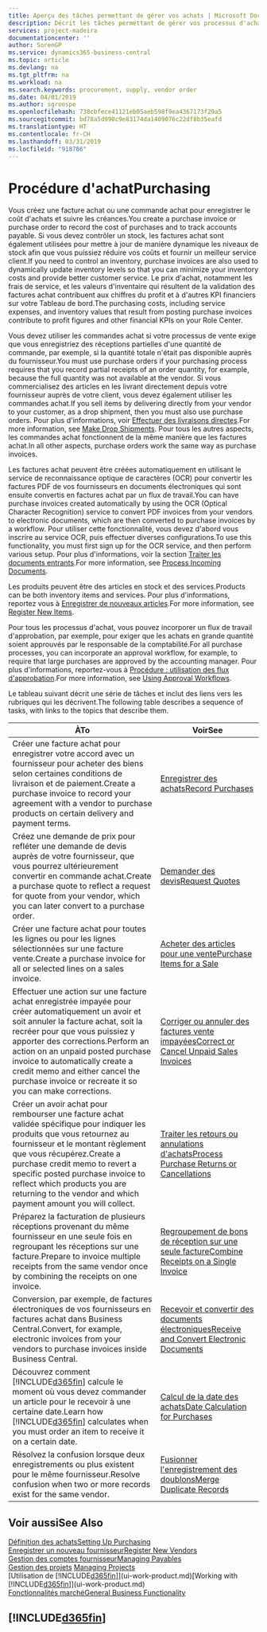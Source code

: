 ```yaml
---
title: Aperçu des tâches permettant de gérer vos achats | Microsoft Docs
description: Décrit les tâches permettant de gérer vos processus d'achat ou d'approvisionnement, y compris le fonctionnement des factures achat et des commandes achat.
services: project-madeira
documentationcenter: ''
author: SorenGP
ms.service: dynamics365-business-central
ms.topic: article
ms.devlang: na
ms.tgt_pltfrm: na
ms.workload: na
ms.search.keywords: procurement, supply, vendor order
ms.date: 04/01/2019
ms.author: sgroespe
ms.openlocfilehash: 738cbfece41121eb05aeb598f9ea4367173f29a5
ms.sourcegitcommit: bd78a5d990c9e83174da1409076c22df8b35eafd
ms.translationtype: HT
ms.contentlocale: fr-CH
ms.lasthandoff: 03/31/2019
ms.locfileid: "918786"
---
```

# <a name="purchasing"></a><span data-ttu-id="1ad90-103">Procédure d'achat</span><span class="sxs-lookup"><span data-stu-id="1ad90-103">Purchasing</span></span>
<span data-ttu-id="1ad90-104">Vous créez une facture achat ou une commande achat pour enregistrer le coût d'achats et suivre les créances.</span><span class="sxs-lookup"><span data-stu-id="1ad90-104">You create a purchase invoice or purchase order to record the cost of purchases and to track accounts payable.</span></span> <span data-ttu-id="1ad90-105">Si vous devez contrôler un stock, les factures achat sont également utilisées pour mettre à jour de manière dynamique les niveaux de stock afin que vous puissiez réduire vos coûts et fournir un meilleur service client.</span><span class="sxs-lookup"><span data-stu-id="1ad90-105">If you need to control an inventory, purchase invoices are also used to dynamically update inventory levels so that you can minimize your inventory costs and provide better customer service.</span></span> <span data-ttu-id="1ad90-106">Le prix d'achat, notamment les frais de service, et les valeurs d'inventaire qui résultent de la validation des factures achat contribuent aux chiffres du profit et à d'autres KPI financiers sur votre Tableau de bord.</span><span class="sxs-lookup"><span data-stu-id="1ad90-106">The purchasing costs, including service expenses, and inventory values that result from posting purchase invoices contribute to profit figures and other financial KPIs on your Role Center.</span></span>

<span data-ttu-id="1ad90-107">Vous devez utiliser les commandes achat si votre processus de vente exige que vous enregistriez des réceptions partielles d'une quantité de commande, par exemple, si la quantité totale n'était pas disponible auprès du fournisseur.</span><span class="sxs-lookup"><span data-stu-id="1ad90-107">You must use purchase orders if your purchasing process requires that you record partial receipts of an order quantity, for example, because the full quantity was not available at the vendor.</span></span> <span data-ttu-id="1ad90-108">Si vous commercialisez des articles en les livrant directement depuis votre fournisseur auprès de votre client, vous devez également utiliser les commandes achat.</span><span class="sxs-lookup"><span data-stu-id="1ad90-108">If you sell items by delivering directly from your vendor to your customer, as a drop shipment, then you must also use purchase orders.</span></span> <span data-ttu-id="1ad90-109">Pour plus d'informations, voir [Effectuer des livraisons directes](sales-how-drop-shipment.md).</span><span class="sxs-lookup"><span data-stu-id="1ad90-109">For more information, see [Make Drop Shipments](sales-how-drop-shipment.md).</span></span> <span data-ttu-id="1ad90-110">Pour tous les autres aspects, les commandes achat fonctionnent de la même manière que les factures achat.</span><span class="sxs-lookup"><span data-stu-id="1ad90-110">In all other aspects, purchase orders work the same way as purchase invoices.</span></span>

<span data-ttu-id="1ad90-111">Les factures achat peuvent être créées automatiquement en utilisant le service de reconnaissance optique de caractères (OCR) pour convertir les factures PDF de vos fournisseurs en documents électroniques qui sont ensuite convertis en factures achat par un flux de travail.</span><span class="sxs-lookup"><span data-stu-id="1ad90-111">You can have purchase invoices created automatically by using the OCR (Optical Character Recognition) service to convert PDF invoices from your vendors to electronic documents, which are then converted to purchase invoices by a workflow.</span></span> <span data-ttu-id="1ad90-112">Pour utiliser cette fonctionnalité, vous devez d'abord vous inscrire au service OCR, puis effectuer diverses configurations.</span><span class="sxs-lookup"><span data-stu-id="1ad90-112">To use this functionality, you must first sign up for the OCR service, and then perform various setup.</span></span> <span data-ttu-id="1ad90-113">Pour plus d'informations, voir la section [Traiter les documents entrants](across-process-income-documents.md).</span><span class="sxs-lookup"><span data-stu-id="1ad90-113">For more information, see [Process Incoming Documents](across-process-income-documents.md).</span></span>      

<span data-ttu-id="1ad90-114">Les produits peuvent être des articles en stock et des services.</span><span class="sxs-lookup"><span data-stu-id="1ad90-114">Products can be both inventory items and services.</span></span> <span data-ttu-id="1ad90-115">Pour plus d'informations, reportez vous à [Enregistrer de nouveaux articles](inventory-how-register-new-items.md).</span><span class="sxs-lookup"><span data-stu-id="1ad90-115">For more information, see [Register New Items](inventory-how-register-new-items.md).</span></span>

<span data-ttu-id="1ad90-116">Pour tous les processus d'achat, vous pouvez incorporer un flux de travail d'approbation, par exemple, pour exiger que les achats en grande quantité soient approuvés par le responsable de la comptabilité.</span><span class="sxs-lookup"><span data-stu-id="1ad90-116">For all purchase processes, you can incorporate an approval workflow, for example, to require that large purchases are approved by the accounting manager.</span></span> <span data-ttu-id="1ad90-117">Pour plus d'informations, reportez-vous à [Procédure : utilisation des flux d'approbation](across-how-use-approval-workflows.md).</span><span class="sxs-lookup"><span data-stu-id="1ad90-117">For more information, see [Using Approval Workflows](across-how-use-approval-workflows.md).</span></span>

<span data-ttu-id="1ad90-118">Le tableau suivant décrit une série de tâches et inclut des liens vers les rubriques qui les décrivent.</span><span class="sxs-lookup"><span data-stu-id="1ad90-118">The following table describes a sequence of tasks, with links to the topics that describe them.</span></span>

| <span data-ttu-id="1ad90-119">À</span><span class="sxs-lookup"><span data-stu-id="1ad90-119">To</span></span> | <span data-ttu-id="1ad90-120">Voir</span><span class="sxs-lookup"><span data-stu-id="1ad90-120">See</span></span> |
| --- | --- |
| <span data-ttu-id="1ad90-121">Créer une facture achat pour enregistrer votre accord avec un fournisseur pour acheter des biens selon certaines conditions de livraison et de paiement.</span><span class="sxs-lookup"><span data-stu-id="1ad90-121">Create a purchase invoice to record your agreement with a vendor to purchase products on certain delivery and payment terms.</span></span> |[<span data-ttu-id="1ad90-122">Enregistrer des achats</span><span class="sxs-lookup"><span data-stu-id="1ad90-122">Record Purchases</span></span>](purchasing-how-record-purchases.md) |
|<span data-ttu-id="1ad90-123">Créez une demande de prix pour refléter une demande de devis auprès de votre fournisseur, que vous pourrez ultérieurement convertir en commande achat.</span><span class="sxs-lookup"><span data-stu-id="1ad90-123">Create a purchase quote to reflect a request for quote from your vendor, which you can later convert to a purchase order.</span></span>|[<span data-ttu-id="1ad90-124">Demander des devis</span><span class="sxs-lookup"><span data-stu-id="1ad90-124">Request Quotes</span></span>](purchasing-how-request-quotes.md)|
| <span data-ttu-id="1ad90-125">Créer une facture achat pour toutes les lignes ou pour les lignes sélectionnées sur une facture vente.</span><span class="sxs-lookup"><span data-stu-id="1ad90-125">Create a purchase invoice for all or selected lines on a sales invoice.</span></span> |[<span data-ttu-id="1ad90-126">Acheter des articles pour une vente</span><span class="sxs-lookup"><span data-stu-id="1ad90-126">Purchase Items for a Sale</span></span>](purchasing-how-purchase-products-sale.md) |
| <span data-ttu-id="1ad90-127">Effectuer une action sur une facture achat enregistrée impayée pour créer automatiquement un avoir et soit annuler la facture achat, soit la recréer pour que vous puissiez y apporter des corrections.</span><span class="sxs-lookup"><span data-stu-id="1ad90-127">Perform an action on an unpaid posted purchase invoice to automatically create a credit memo and either cancel the purchase invoice or recreate it so you can make corrections.</span></span> |[<span data-ttu-id="1ad90-128">Corriger ou annuler des factures vente impayées</span><span class="sxs-lookup"><span data-stu-id="1ad90-128">Correct or Cancel Unpaid Sales Invoices</span></span>](purchasing-how-correct-cancel-unpaid-purchase-invoices.md) |
| <span data-ttu-id="1ad90-129">Créer un avoir achat pour rembourser une facture achat validée spécifique pour indiquer les produits que vous retournez au fournisseur et le montant règlement que vous récupérez.</span><span class="sxs-lookup"><span data-stu-id="1ad90-129">Create a purchase credit memo to revert a specific posted purchase invoice to reflect which products you are returning to the vendor and which payment amount you will collect.</span></span> |[<span data-ttu-id="1ad90-130">Traiter les retours ou annulations d'achats</span><span class="sxs-lookup"><span data-stu-id="1ad90-130">Process Purchase Returns or Cancellations</span></span>](purchasing-how-register-new-vendors.md) |
|<span data-ttu-id="1ad90-131">Préparez la facturation de plusieurs réceptions provenant du même fournisseur en une seule fois en regroupant les réceptions sur une facture.</span><span class="sxs-lookup"><span data-stu-id="1ad90-131">Prepare to invoice multiple receipts from the same vendor once by combining the receipts on one invoice.</span></span>|[<span data-ttu-id="1ad90-132">Regroupement de bons de réception sur une seule facture</span><span class="sxs-lookup"><span data-stu-id="1ad90-132">Combine Receipts on a Single Invoice</span></span>](purchasing-how-to-combine-receipts.md)|
|<span data-ttu-id="1ad90-133">Conversion, par exemple, de factures électroniques de vos fournisseurs en factures achat dans Business Central.</span><span class="sxs-lookup"><span data-stu-id="1ad90-133">Convert, for example, electronic invoices from your vendors to purchase invoices inside Business Central.</span></span>|[<span data-ttu-id="1ad90-134">Recevoir et convertir des documents électroniques</span><span class="sxs-lookup"><span data-stu-id="1ad90-134">Receive and Convert Electronic Documents</span></span>](purchasing-how-to-receive-and-convert-electronic-documents.md)|
| <span data-ttu-id="1ad90-135">Découvrez comment [!INCLUDE[d365fin](includes/d365fin_md.md)] calcule le moment où vous devez commander un article pour le recevoir à une certaine date.</span><span class="sxs-lookup"><span data-stu-id="1ad90-135">Learn how [!INCLUDE[d365fin](includes/d365fin_md.md)] calculates when you must order an item to receive it on a certain date.</span></span>|[<span data-ttu-id="1ad90-136">Calcul de la date des achats</span><span class="sxs-lookup"><span data-stu-id="1ad90-136">Date Calculation for Purchases</span></span>](purchasing-date-calculation-for-purchases.md)|
|<span data-ttu-id="1ad90-137">Résolvez la confusion lorsque deux enregistrements ou plus existent pour le même fournisseur.</span><span class="sxs-lookup"><span data-stu-id="1ad90-137">Resolve confusion when two or more records exist for the same vendor.</span></span>|[<span data-ttu-id="1ad90-138">Fusionner l'enregistrement des doublons</span><span class="sxs-lookup"><span data-stu-id="1ad90-138">Merge Duplicate Records</span></span>](sales-how-merge-duplicate-records.md)|

## <a name="see-also"></a><span data-ttu-id="1ad90-139">Voir aussi</span><span class="sxs-lookup"><span data-stu-id="1ad90-139">See Also</span></span>
[<span data-ttu-id="1ad90-140">Définition des achats</span><span class="sxs-lookup"><span data-stu-id="1ad90-140">Setting Up Purchasing</span></span>](purchasing-setup-purchasing.md)  
[<span data-ttu-id="1ad90-141">Enregistrer un nouveau fournisseur</span><span class="sxs-lookup"><span data-stu-id="1ad90-141">Register New Vendors</span></span>](purchasing-how-register-new-vendors.md)  
[<span data-ttu-id="1ad90-142">Gestion des comptes fournisseur</span><span class="sxs-lookup"><span data-stu-id="1ad90-142">Managing Payables</span></span>](payables-manage-payables.md)  
<span data-ttu-id="1ad90-143">[Gestion des projets](projects-manage-projects.md)  </span><span class="sxs-lookup"><span data-stu-id="1ad90-143">[Managing Projects](projects-manage-projects.md)  </span></span>  
<span data-ttu-id="1ad90-144">[Utilisation de [!INCLUDE[d365fin](includes/d365fin_md.md)]](ui-work-product.md)</span><span class="sxs-lookup"><span data-stu-id="1ad90-144">[Working with [!INCLUDE[d365fin](includes/d365fin_md.md)]](ui-work-product.md)</span></span>  
[<span data-ttu-id="1ad90-145">Fonctionnalités marché</span><span class="sxs-lookup"><span data-stu-id="1ad90-145">General Business Functionality</span></span>](ui-across-business-areas.md)

## [!INCLUDE[d365fin](includes/free_trial_md.md)]  
